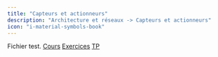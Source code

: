 ```yaml
---
title: "Capteurs et actionneurs"
description: "Architecture et réseaux -> Capteurs et actionneurs"
icon: "i-material-symbols-book"
---
```


Fichier test.
[Cours](./cours)
[Exercices](./exercices)
[TP](./tp)